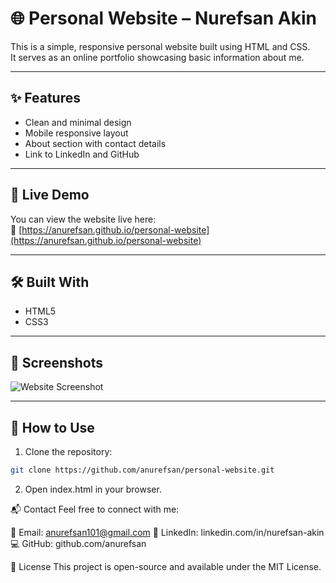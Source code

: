 # 🌐 Personal Website – Nurefsan Akin

This is a simple, responsive personal website built using HTML and CSS.  
It serves as an online portfolio showcasing basic information about me.

---

## ✨ Features

- Clean and minimal design
- Mobile responsive layout
- About section with contact details
- Link to LinkedIn and GitHub

---

## 🚀 Live Demo

You can view the website live here:  
🔗 [https://anurefsan.github.io/personal-website](https://anurefsan.github.io/personal-website)

---

## 🛠️ Built With

- HTML5
- CSS3

---

## 📸 Screenshots

![Website Screenshot](<img width="1920" height="867" alt="Ekran görüntüsü 2025-07-18 164327" src="https://github.com/user-attachments/assets/fcce0174-6300-45bc-8d83-c8973511dc7e" />)

---

## 📂 How to Use

1. Clone the repository:
```bash
git clone https://github.com/anurefsan/personal-website.git
```

2. Open index.html in your browser.

📬 Contact
Feel free to connect with me:

📧 Email: anurefsan101@gmail.com
💼 LinkedIn: linkedin.com/in/nurefsan-akin
💻 GitHub: github.com/anurefsan

📄 License
This project is open-source and available under the MIT License.
